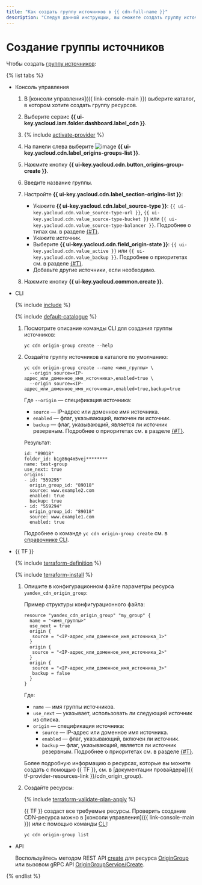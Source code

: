 ```yaml
---
title: "Как создать группу источников в {{ cdn-full-name }}"
description: "Следуя данной инструкции, вы сможете создать группу источников." 
---
```


# Создание группы источников

Чтобы создать [группу источников](../../concepts/origins.md):

{% list tabs %}

- Консоль управления

  1. В [консоли управления]({{ link-console-main }}) выберите каталог, в котором хотите создать группу ресурсов.
  1. Выберите сервис **{{ ui-key.yacloud.iam.folder.dashboard.label_cdn }}**.
  1. {% include [activate-provider](../../../_includes/cdn/activate-provider.md) %}
  1. На панели слева выберите ![image](../../../_assets/console-icons/folder-tree.svg) **{{ ui-key.yacloud.cdn.label_origins-groups-list }}**.
  1. Нажмите кнопку **{{ ui-key.yacloud.cdn.button_origins-group-create }}**.
  1. Введите название группы.
  1. Настройте **{{ ui-key.yacloud.cdn.label_section-origins-list }}**:

     * Укажите **{{ ui-key.yacloud.cdn.label_source-type }}**: `{{ ui-key.yacloud.cdn.value_source-type-url }}`, `{{ ui-key.yacloud.cdn.value_source-type-bucket }}` или `{{ ui-key.yacloud.cdn.value_source-type-balancer }}`. Подробнее о типах см. в разделе [{#T}](../../concepts/origins.md).
     * Укажите источник.
     * Выберите **{{ ui-key.yacloud.cdn.field_origin-state }}**: `{{ ui-key.yacloud.cdn.value_active }}` или `{{ ui-key.yacloud.cdn.value_backup }}`. Подробнее о приоритетах см. в разделе [{#T}](../../concepts/origins.md#groups).
     * Добавьте другие источники, если необходимо.

  1. Нажмите кнопку **{{ ui-key.yacloud.common.create }}**.

- CLI

  {% include [include](../../../_includes/cli-install.md) %}

  {% include [default-catalogue](../../../_includes/default-catalogue.md) %}

  1. Посмотрите описание команды CLI для создания группы источников:

     ```
     yc cdn origin-group create --help
     ```

  1. Создайте группу источников в каталоге по умолчанию:

     ```
     yc cdn origin-group create --name <имя_группы> \
       --origin source=<IP-адрес_или_доменное_имя_источника>,enabled=true \
       --origin source=<IP-адрес_или_доменное_имя_источника>,enabled=true,backup=true
     ```

     Где `--origin` — спецификация источника:
     * `source` — IP-адрес или доменное имя источника.
     * `enabled` — флаг, указывающий, включен ли источник.
     * `backup` — флаг, указывающий, является ли источник резервным. Подробнее о приоритетах см. в разделе [{#T}](../../concepts/origins.md#groups).

     Результат:

     ```
     id: "89018"
     folder_id: b1g86q4m5vej********
     name: test-group
     use_next: true
     origins:
     - id: "559295"
       origin_group_id: "89018"
       source: www.example2.com
       enabled: true
       backup: true
     - id: "559294"
       origin_group_id: "89018"
       source: www.example1.com
       enabled: true
     ```

     Подробнее о команде `yc cdn origin-group create` см. в [справочнике CLI](../../../cli/cli-ref/managed-services/cdn/origin-group/create.md).

- {{ TF }}

  {% include [terraform-definition](../../../_tutorials/terraform-definition.md) %}

  {% include [terraform-install](../../../_includes/terraform-install.md) %}

  1. Опишите в конфигурационном файле параметры ресурса `yandex_cdn_origin_group`:

     Пример структуры конфигурационного файла:

     ```
     resource "yandex_cdn_origin_group" "my_group" {
       name = "<имя_группы>"
       use_next = true
       origin {
        source = "<IP-адрес_или_доменное_имя_источника_1>"
       }
       origin {
        source = "<IP-адрес_или_доменное_имя_источника_2>"
       }
       origin {
        source = "<IP-адрес_или_доменное_имя_источника_3>"
        backup = false
       }
     }
     ```

     Где:

     * `name` — имя группы источников.
     * `use_next` — указывает, использовать ли следующий источник из списка.
     * `origin` — спецификация источника:
       * `source` — IP-адрес или доменное имя источника.
       * `enabled` — флаг, указывающий, включен ли источник.
       * `backup` — флаг, указывающий, является ли источник резервным. Подробнее о приоритетах см. в разделе [{#T}](../../concepts/origins.md#groups).

     Более подробную информацию о ресурсах, которые вы можете создать с помощью {{ TF }}, см. в [документации провайдера]({{ tf-provider-resources-link }}/cdn_origin_group).

  1. Создайте ресурсы:

     {% include [terraform-validate-plan-apply](../../../_tutorials/terraform-validate-plan-apply.md) %}

     {{ TF }} создаст все требуемые ресурсы. Проверить создание CDN-ресурса можно в [консоли управления]({{ link-console-main }}) или с помощью команды [CLI](../../../cli/quickstart.md):

     ```bash
     yc cdn origin-group list
     ```

- API

  Воспользуйтесь методом REST API [create](../../api-ref/OriginGroup/create.md) для ресурса [OriginGroup](../../api-ref/OriginGroup/index.md) или вызовом gRPC API [OriginGroupService/Create](../../api-ref/grpc/origin_group_service.md#Create).

{% endlist %}
